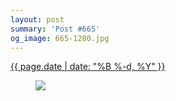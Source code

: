 ```yaml
---
layout: post
summary: 'Post #665'
og_image: 665-1280.jpg
---
```


<div class="post">
 <time>
  <a href="/665">
   {{ page.date | date: "%B %-d, %Y" }}
  </a>
 </time>
 <a href="/665">
  <figure data-taken="8/2/2017">
   <img sizes="(min-width: 700px) 50vw, calc(100vw - 2rem)" src="{{ site.assets_url }}/665-640.jpg" srcset="{{ site.assets_url }}/665-320.jpg 320w, {{ site.assets_url }}/665-640.jpg 640w, {{ site.assets_url }}/665-960.jpg 960w, {{ site.assets_url }}/665-1280.jpg 1280w"/>
  </figure>
 </a>
</div>
